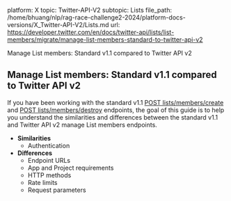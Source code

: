 platform: X
topic: Twitter-API-V2
subtopic: Lists
file_path: /home/bhuang/nlp/rag-race-challenge2-2024/platform-docs-versions/X_Twitter-API-V2/Lists.md
url: https://developer.twitter.com/en/docs/twitter-api/lists/list-members/migrate/manage-list-members-standard-to-twitter-api-v2

Manage List members: Standard v1.1 compared to Twitter API v2

## Manage List members: Standard v1.1 compared to Twitter API v2

If you have been working with the standard v1.1 [POST lists/members/create](https://developer.twitter.com/en/docs/twitter-api/v1/accounts-and-users/create-manage-lists/api-reference/post-lists-members-create) and [POST lists/members/destroy](https://developer.twitter.com/en/docs/twitter-api/v1/accounts-and-users/create-manage-lists/api-reference/post-lists-members-destroy) endpoints, the goal of this guide is to help you understand the similarities and differences between the standard v1.1 and Twitter API v2 manage List members endpoints.

* **Similarities**
    * Authentication
* **Differences**
    * Endpoint URLs
    * App and Project requirements
    * HTTP methods
    * Rate limits
    * Request parameters